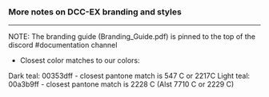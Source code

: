 ### More notes on DCC-EX branding and styles
******************************************

NOTE: The branding guide (Branding_Guide.pdf) is pinned to the top of the discord #documentation channel

- Closest color matches to our colors:

Dark teal:  00353dff - closest pantone match is 547 C or 2217C
Light teal: 00a3b9ff - closest pantone match is 2228 C (Alst 7710 C or 2229 C)
